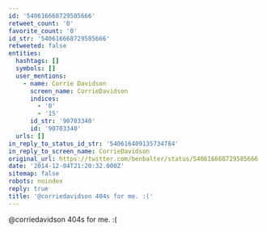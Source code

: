 ```yaml
---
id: '540616668729585666'
retweet_count: '0'
favorite_count: '0'
id_str: '540616668729585666'
retweeted: false
entities:
  hashtags: []
  symbols: []
  user_mentions:
    - name: Corrie Davidson
      screen_name: CorrieDavidson
      indices:
        - '0'
        - '15'
      id_str: '90703340'
      id: '90703340'
  urls: []
in_reply_to_status_id_str: '540616409135734784'
in_reply_to_screen_name: CorrieDavidson
original_url: https://twitter.com/benbalter/status/540616668729585666
date: '2014-12-04T21:20:32.000Z'
sitemap: false
robots: noindex
reply: true
title: '@corriedavidson 404s for me. :('
---
```


@corriedavidson 404s for me. :(